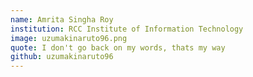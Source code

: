 ```yaml
---
name: Amrita Singha Roy
institution: RCC Institute of Information Technology
image: uzumakinaruto96.png
quote: I don't go back on my words, thats my way
github: uzumakinaruto96
---
```

